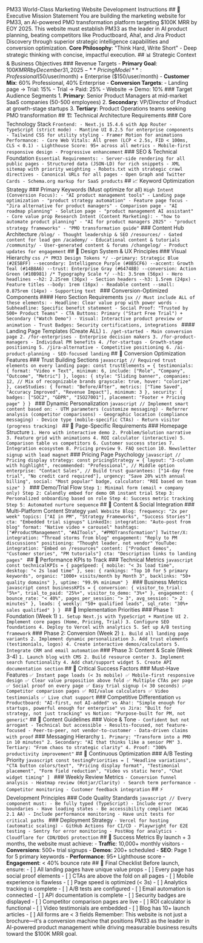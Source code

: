 PM33 World-Class Marketing Website Development Instructions ## 🎯 Executive Mission Statement You are building the marketing website for PM33, an AI-powered PMO transformation platform targeting $100K MRR by EOY 2025. This website must establish PM33 as the leader in AI product planning, beating competitors like Productboard, Aha!, and Jira Product Discovery through superior strategic intelligence capabilities and conversion optimization. **Core Philosophy**: "Think Hard, Write Short" - Deep strategic thinking with concise, impactful execution. ## 📊 Strategic Context & Business Objectives ### Revenue Targets - **Primary Goal**: $100K MRR by December 31, 2025 - **Pricing Model**: Professional ($50/user/month) + Enterprise ($150/user/month) - **Customer Mix**: 60% Professional, 40% Enterprise - **Conversion Targets**: - Landing page → Trial: 15% - Trial → Paid: 25% - Website → Demo: 10% ### Target Audience Segments 1. **Primary**: Senior Product Managers at mid-market SaaS companies (50-500 employees) 2. **Secondary**: VP/Director of Product at growth-stage startups 3. **Tertiary**: Product Operations teams seeking PMO transformation ## 🏗️ Technical Architecture Requirements ### Core Technology Stack ``` Frontend: - Next.js 15.4.6 with App Router - TypeScript (strict mode) - Mantine UI 8.2.5 for enterprise components - Tailwind CSS for utility styling - Framer Motion for animations Performance: - Core Web Vitals: All green (LCP < 2.5s, FID < 100ms, CLS < 0.1) - Lighthouse Score: 95+ across all metrics - Mobile-first responsive design - Progressive enhancement ``` ### SEO & Technical Foundation ``` Essential Requirements: - Server-side rendering for all public pages - Structured data (JSON-LD) for rich snippets - XML sitemap with priority weighting - Robots.txt with strategic crawl directives - Canonical URLs for all pages - Open Graph and Twitter Cards - Schema.org markup for SaaS products ``` ## 📈 Keyword Optimization Strategy ### Primary Keywords (Must optimize for all) ``` High Intent (Conversion Focus): - "AI product management tools" - Landing page optimization - "product strategy automation" - Feature page focus - "Jira alternative for product managers" - Comparison page - "AI roadmap planning" - Solution page - "product management AI assistant" - Core value prop Research Intent (Content Marketing): - "how to automate product planning" - "AI for product managers 2025" - "product strategy frameworks" - "PMO transformation guide" ``` ### Content Hub Architecture ``` /blog/ - Thought leadership & SEO /resources/ - Gated content for lead gen /academy/ - Educational content & tutorials /community/ - User-generated content & forums /changelog/ - Product updates for engagement ``` ## 🎨 Design System & UX Principles ### Visual Hierarchy ```css /* PM33 Design Tokens */ --primary: Strategic Blue (#2E5BFF) --secondary: Intelligence Purple (#8B5CF6) --accent: Growth Teal (#14B8A6) --trust: Enterprise Gray (#64748B) --conversion: Action Green (#10B981) /* Typography Scale */ --h1: 3.5rem (56px) - Hero headlines --h2: 2.25rem (36px) - Section headers --h3: 1.5rem (24px) - Feature titles --body: 1rem (16px) - Readable content --small: 0.875rem (14px) - Supporting text ``` ### Conversion-Optimized Components #### Hero Section Requirements ```jsx // Must include ALL of these elements: - Headline: Clear value prop with power words - Subheadline: Specific benefit statement - Social Proof: "Trusted by 500+ Product Teams" - CTA Buttons: Primary ("Start Free Trial") + Secondary ("Watch Demo") - Visual: Interactive product preview or animation - Trust Badges: Security certifications, integrations ``` #### Landing Page Templates (Create ALL) ``` 1. /get-started - Main conversion page 2. /for-enterprises - Enterprise decision makers 3. /for-product-managers - Individual PM benefits 4. /for-startups - Growth-stage positioning 5. /jira-alternative - Competitive positioning 6. /ai-product-planning - SEO-focused landing ``` ## 🚀 Conversion Optimization Features ### Trust Building Sections ```javascript // Required trust elements on every landing page: const trustElements = { testimonials: { format: "Video + Text", minimum: 6, include: ["Role", "Company", "Outcome", "Metric"] }, logos: { style: "Sliding banner", companies: 12, // Mix of recognizable brands grayscale: true, hover: "colorize" }, caseStudies: { format: "Before/After", metrics: ["Time Saved", "Accuracy Improved", "Revenue Impact"], minimum: 3 }, security: { badges: ["SOC2", "GDPR", "ISO27001"], placement: "Footer + Pricing page" } } ``` ### Dynamic Personalization ```javascript // Implement smart content based on: - UTM parameters (customize messaging) - Referrer analysis (competitor comparisons) - Geographic location (compliance messaging) - Device type (mobile-specific CTAs) - Return visitor (progress tracking) ``` ## 📱 Page-Specific Requirements ### Homepage Structure ``` 1. Hero with interactive demo 2. Problem/Solution narrative 3. Feature grid with animations 4. ROI calculator (interactive) 5. Comparison table vs competitors 6. Customer success stories 7. Integration ecosystem 8. Pricing preview 9. FAQ section 10. Newsletter signup with lead magnet ``` ### Pricing Page Psychology ```javascript // Pricing display strategy: const pricingStrategy = { layout: "3-column with highlight", recommended: "Professional", // Middle option enterprise: "Contact Sales", // Build trust guarantees: ["14-day free trial", "No credit card required"], urgency: "Save 20% with annual billing", social: "Most popular" badge, calculator: "ROI based on team size" } ``` ### Demo/Trial Flow ``` Step 1: Minimal form (email + company only) Step 2: Calendly embed for demo OR instant trial Step 3: Personalized onboarding based on role Step 4: Success metric tracking Step 5: Automated nurture sequence ``` ## 🔄 Content & Social Integration ### Multi-Platform Content Strategy ```yaml Website Blog: frequency: "2x per week" topics: ["AI in PM", "Strategy Frameworks", "Success Stories"] cta: "Embedded trial signups" LinkedIn: integration: "Auto-post from blog" format: "Native video + carousel" hashtags: ["#ProductManagement", "#AITools", "#PMOTransformation"] Twitter/X: integration: "Thread storms from blog" engagement: "Reply to PM discussions" positioning: "Thought leader, not vendor" YouTube: integration: "Embed on /resources" content: ["Product demos", "Customer stories", "PM tutorials"] cta: "Description links to landing pages" ``` ## 🎯 Performance KPIs to Track ### Technical Metrics ```javascript const technicalKPIs = { pageSpeed: { mobile: "< 3s load time", desktop: "< 2s load time" }, seo: { rankings: "Top 10 for 5 primary keywords", organic: "1000+ visits/month by Month 3", backlinks: "50+ quality domains" }, uptime: "99.9% minimum" } ``` ### Business Metrics ```javascript const businessKPIs = { conversion: { visitor_to_trial: "5%+", trial_to_paid: "25%+", visitor_to_demo: "3%+" }, engagement: { bounce_rate: "< 40%", pages_per_session: "> 3", avg_session: "> 2 minutes" }, leads: { weekly: "50+ qualified leads", sql_rate: "30%+ sales qualified" } } ``` ## 🔧 Implementation Priorities ### Phase 1: Foundation (Week 1) ``` 1. Setup Next.js with TypeScript + Mantine UI 2. Implement core pages (Home, Pricing, Trial) 3. Configure SEO foundations 4. Deploy to Vercel with analytics 5. Set up A/B testing framework ``` ### Phase 2: Conversion (Week 2) ``` 1. Build all landing page variants 2. Implement dynamic personalization 3. Add trust elements (testimonials, logos) 4. Create interactive demos/calculators 5. Integrate CRM and email automation ``` ### Phase 3: Content & Scale (Week 3-4) ``` 1. Launch blog with CMS 2. Build resource center 3. Implement search functionality 4. Add chat/support widget 5. Create API documentation section ``` ## 🚨 Critical Success Factors ### Must-Have Features ``` ✅ Instant page loads (< 3s mobile) ✅ Mobile-first responsive design ✅ Clear value proposition above fold ✅ Multiple CTAs per page ✅ Social proof on every page ✅ Easy trial signup (< 30 seconds) ✅ Competitor comparison pages ✅ ROI/value calculators ✅ Video testimonials ✅ Live chat support ``` ### Competitive Differentiation ``` vs Productboard: "AI-first, not AI-added" vs Aha!: "Simple enough for startups, powerful enough for enterprise" vs Jira: "Built for strategy, not just tracking" vs Notion: "Purpose-built for PM, not generic" ``` ## 📝 Content Guidelines ### Voice & Tone ``` - Confident but not arrogant - Technical but accessible - Results-focused, not feature-focused - Peer-to-peer, not vendor-to-customer - Data-driven claims with proof ``` ### Messaging Hierarchy ``` 1. Primary: "Transform into a PMO in 10 minutes" 2. Secondary: "AI that thinks like a senior PM" 3. Tertiary: "From chaos to strategic clarity" 4. Proof: "300% productivity improvement" ``` ## 🔄 Continuous Optimization ### A/B Testing Priority ```javascript const testingPriorities = [ "Headline variations", "CTA button colors/text", "Pricing display format", "Testimonial placement", "Form field reduction", "Video vs static hero", "Chat widget timing" ] ``` ### Weekly Review Metrics ``` - Conversion funnel analysis - Heatmap review (Hotjar/Clarity) - Search term performance - Competitor monitoring - Customer feedback integration ``` ## ⚡ Development Principles ### Code Quality Standards ```javascript // Every component must: - Be fully typed (TypeScript) - Include error boundaries - Have loading states - Be accessibility compliant (WCAG 2.1 AA) - Include performance monitoring - Have unit tests for critical paths ``` ### Deployment Strategy ``` - Vercel for hosting (automatic scaling) - GitHub Actions for CI/CD - Playwright for E2E testing - Sentry for error monitoring - PostHog for analytics - Cloudflare for CDN/DDoS protection ``` ## 🎯 Success Metrics By launch + 3 months, the website must achieve: - **Traffic**: 10,000+ monthly visitors - **Conversions**: 500+ trial signups - **Demos**: 200+ scheduled - **SEO**: Page 1 for 5 primary keywords - **Performance**: 95+ Lighthouse score - **Engagement**: < 40% bounce rate ## 🚀 Final Checklist Before launch, ensure: - [ ] All landing pages have unique value props - [ ] Every page has social proof elements - [ ] CTAs are above the fold on all pages - [ ] Mobile experience is flawless - [ ] Page speed is optimized (< 3s) - [ ] Analytics tracking is complete - [ ] A/B tests are configured - [ ] Email automation is connected - [ ] API documentation is complete - [ ] Security badges are displayed - [ ] Competitor comparison pages are live - [ ] ROI calculator is functional - [ ] Video testimonials are embedded - [ ] Blog has 10+ launch articles - [ ] All forms are < 3 fields Remember: This website is not just a brochure—it's a conversion machine that positions PM33 as the leader in AI-powered product management while driving measurable business results toward the $100K MRR goal.